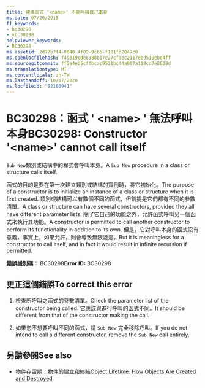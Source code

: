 ```yaml
---
title: 建構函式 '<name>' 不能呼叫自己本身
ms.date: 07/20/2015
f1_keywords:
- bc30298
- vbc30298
helpviewer_keywords:
- BC30298
ms.assetid: 2d77b7f4-0640-4f89-9c65-f101fd2847c0
ms.openlocfilehash: f40319cde8388b17e27cfaec2117ebd519ebd4ff
ms.sourcegitcommit: ff5a4eb5cffbcac9521bc44a907a118cd7e8638d
ms.translationtype: MT
ms.contentlocale: zh-TW
ms.lasthandoff: 10/17/2020
ms.locfileid: "92160941"
---
```

# <a name="bc30298-constructor-name-cannot-call-itself"></a><span data-ttu-id="2b6df-102">BC30298：函式 ' \<name> ' 無法呼叫本身</span><span class="sxs-lookup"><span data-stu-id="2b6df-102">BC30298: Constructor '\<name>' cannot call itself</span></span>

<span data-ttu-id="2b6df-103">`Sub New`類別或結構中的程式會呼叫本身。</span><span class="sxs-lookup"><span data-stu-id="2b6df-103">A `Sub New` procedure in a class or structure calls itself.</span></span>

 <span data-ttu-id="2b6df-104">函式的目的是要在第一次建立類別或結構的實例時，將它初始化。</span><span class="sxs-lookup"><span data-stu-id="2b6df-104">The purpose of a constructor is to initialize an instance of a class or structure when it is first created.</span></span> <span data-ttu-id="2b6df-105">類別或結構可以有數個不同的函式，但前提是它們都有不同的參數清單。</span><span class="sxs-lookup"><span data-stu-id="2b6df-105">A class or structure can have several constructors, provided they all have different parameter lists.</span></span> <span data-ttu-id="2b6df-106">除了它自己的功能之外，允許函式呼叫另一個函式來執行其功能。</span><span class="sxs-lookup"><span data-stu-id="2b6df-106">A constructor is permitted to call another constructor to perform its functionality in addition to its own.</span></span> <span data-ttu-id="2b6df-107">但是，它對呼叫本身的函式沒有意義，事實上，如果允許，則會導致無限遞迴。</span><span class="sxs-lookup"><span data-stu-id="2b6df-107">But it is meaningless for a constructor to call itself, and in fact it would result in infinite recursion if permitted.</span></span>

 <span data-ttu-id="2b6df-108">**錯誤識別碼：** BC30298</span><span class="sxs-lookup"><span data-stu-id="2b6df-108">**Error ID:** BC30298</span></span>

## <a name="to-correct-this-error"></a><span data-ttu-id="2b6df-109">更正這個錯誤</span><span class="sxs-lookup"><span data-stu-id="2b6df-109">To correct this error</span></span>

1. <span data-ttu-id="2b6df-110">檢查所呼叫之函式的參數清單。</span><span class="sxs-lookup"><span data-stu-id="2b6df-110">Check the parameter list of the constructor being called.</span></span> <span data-ttu-id="2b6df-111">它應該與進行呼叫的函式不同。</span><span class="sxs-lookup"><span data-stu-id="2b6df-111">It should be different from that of the constructor making the call.</span></span>

2. <span data-ttu-id="2b6df-112">如果您不想要呼叫不同的函式，請 `Sub New` 完全移除呼叫。</span><span class="sxs-lookup"><span data-stu-id="2b6df-112">If you do not intend to call a different constructor, remove the `Sub New` call entirely.</span></span>

## <a name="see-also"></a><span data-ttu-id="2b6df-113">另請參閱</span><span class="sxs-lookup"><span data-stu-id="2b6df-113">See also</span></span>

- [<span data-ttu-id="2b6df-114">物件存留期：物件的建立和終結</span><span class="sxs-lookup"><span data-stu-id="2b6df-114">Object Lifetime: How Objects Are Created and Destroyed</span></span>](../../programming-guide/language-features/objects-and-classes/object-lifetime-how-objects-are-created-and-destroyed.md)

